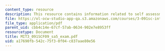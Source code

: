 ```yaml
---
content_type: resource
description: This resource contains information related to self assessment exam.
file: https://ol-ocw-studio-app-qa.s3.amazonaws.com/courses/3-091sc-introduction-to-solid-state-chemistry-fall-2010/a17690fb542c75f30f04c837aae80e56_MIT3_091SCF09_sa5_exam.pdf
file_type: application/pdf
parent_uid: cbb4c14e-67cf-57ab-0634-902e7e8953ff
resourcetype: Document
title: MIT3_091SCF09_sa5_exam.pdf
uid: a17690fb-542c-75f3-0f04-c837aae80e56
---
```

